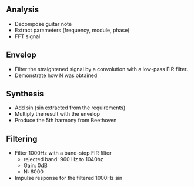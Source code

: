 ## Analysis  
* Decompose guitar note
* Extract parameters (frequency, module, phase)
* FFT signal

## Envelop
* Filter the straightened signal by a convolution with a low-pass FIR filter.
* Demonstrate how N was obtained

## Synthesis
* Add sin (sin extracted from the requirements)
* Multiply the result with the envelop
* Produce the 5th harmony from Beethoven

## Filtering
* Filter 1000Hz with a band-stop FIR filter 
    * rejected band: 960 Hz to 1040hz
    * Gain: 0dB
    * N: 6000
* Impulse response for the filtered 1000Hz sin
